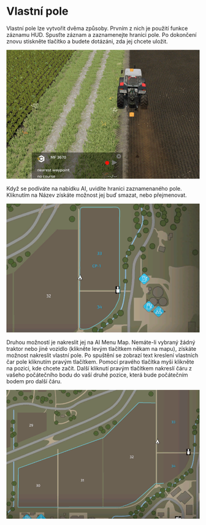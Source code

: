 # Vlastní pole


Vlastní pole lze vytvořit dvěma způsoby.
Prvním z nich je použití funkce záznamu HUD.
Spusťte záznam a zaznamenejte hranici pole.
Po dokončení znovu stiskněte tlačítko a budete dotázáni, zda jej chcete uložit.


![Image](/translation_data/recordcustomhelp_0_0_765_510.png)


Když se podíváte na nabídku AI, uvidíte hranici zaznamenaného pole.
Kliknutím na Název získáte možnost jej buď smazat, nebo přejmenovat.


![Image](/translation_data/donecustomhelp_0_0_765_510.png)


Druhou možností je nakreslit jej na AI Menu Map.
Nemáte-li vybraný žádný traktor nebo jiné vozidlo (klikněte levým tlačítkem někam na mapu), získáte možnost nakreslit vlastní pole.
Po spuštění se zobrazí text kreslení vlastních čar pole kliknutím pravým tlačítkem.
Pomocí pravého tlačítka myši klikněte na pozici, kde chcete začít.
Další kliknutí pravým tlačítkem nakreslí čáru z vašeho počátečního bodu do vaší druhé pozice, která bude počátečním bodem pro další čáru.


![Image](/translation_data/drawcustomhelp_0_0_765_510.png)

